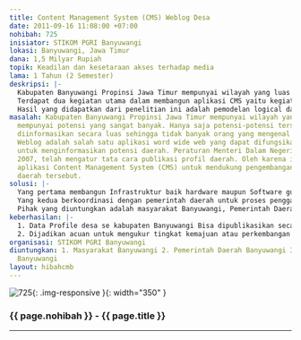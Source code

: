 ```yaml
---
title: Content Management System (CMS) Weblog Desa
date: 2011-09-16 11:08:00 +07:00
nohibah: 725
inisiator: STIKOM PGRI Banyuwangi
lokasi: Banyuwangi, Jawa Timur
dana: 1,5 Milyar Rupiah
topik: Keadilan dan kesetaraan akses terhadap media
lama: 1 Tahun (2 Semester)
deskripsi: |-
  Kabupaten Banyuwangi Propinsi Jawa Timur mempunyai wilayah yang luas dan mempunyai potensi yang sangat banyak. Hanya saja potensi-potensi tersebut belum diinformasikan secara luas sehingga tidak banyak orang yang mengenal Kabupaten tersebut. Weblog adalah salah satu aplikasi word wide web yang dapat difungsikan sebagai media untuk menginformasikan potensi daerah. Peraturan Menteri Dalam Negeri nomor 12 tahun 2007, telah mengatur tata cara publikasi profil daerah. Oleh karena itu perlu dibangun aplikasi Content Management System (CMS) untuk mendukung pengembangan weblog profil daerah tersebut.
  Terdapat dua kegiatan utama dalam membangun aplikasi CMS yaitu kegiatan pemodelan logical database dan kegiatan membangun aplikasinya. Struktur data profil daerah berbentuk struktur hierarki, oleh karena itu dalam memodelkan logical database digunakan teknik hierarchical denormalization. Sedangkan untuk mengembangkan aplikasinya digunakan framework Obullo yang berbasis Model View Controller (MVC).
  Hasil yang didapatkan dari penelitian ini adalah pemodelan logical database dan aplikasi CMS weblog. Aplikasi CMS weblog tersebut terdiri dari dua bagian yaitu aplikasi administrasi weblog dan aplikasi publikasi weblog. Aplikasi administrasi digunakan oleh penulis (author) untuk mengisi dan mengatur content weblog, sedangkan aplikasi publikasi digunakan oleh pengunjung untuk mengakses content weblog
masalah: Kabupaten Banyuwangi Propinsi Jawa Timur mempunyai wilayah yang luas dan
  mempunyai potensi yang sangat banyak. Hanya saja potensi-potensi tersebut belum
  diinformasikan secara luas sehingga tidak banyak orang yang mengenal Kabupaten tersebut.
  Weblog adalah salah satu aplikasi word wide web yang dapat difungsikan sebagai media
  untuk menginformasikan potensi daerah. Peraturan Menteri Dalam Negeri nomor 12 tahun
  2007, telah mengatur tata cara publikasi profil daerah. Oleh karena itu perlu dibangun
  aplikasi Content Management System (CMS) untuk mendukung pengembangan weblog profil
  daerah tersebut.
solusi: |-
  Yang pertama membangun Infrastruktur baik hardware maupun Software guna menunjang publikasi data profile desa melalui Weblog.
  Yang kedua berkoordinasi dengan pemerintah daerah untuk proses penggalian, pengumpulan dan mengisikan data profile desa ke weblog.
  Pihak yang diuntungkan adalah masyarakat Banyuwangi, Pemerintah Daerah Banyuwangi, dan STIKOM PGRI Banyuwangi.
keberhasilan: |-
  1. Data Profile desa se kabupaten Banyuwangi Bisa dipublikasikan secara online
  2. Dijadikan acuan untuk mengukur tingkat kemajuan atau perkembangan desa
organisasi: STIKOM PGRI Banyuwangi
diuntungkan: 1. Masyarakat Banyuwangi 2. Pemerintah Daerah Banyuwangi 3. STIKOM PGRI
  Banyuwangi
layout: hibahcmb
---
```


![725](/static/img/hibahcmb/725.png){: .img-responsive }{: width="350" }

### {{ page.nohibah }} - {{ page.title }}

---
